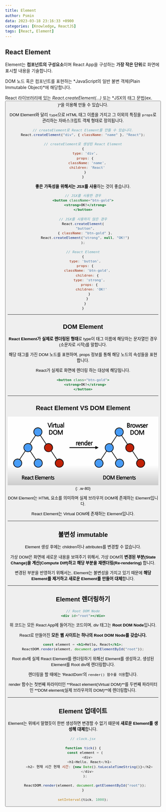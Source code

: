 ```yaml
---
title: Element
author: Psmin
data: 2023-03-18 23:16:33 +0900
categories: [Knowledge, ReactJS]
tags: [React, Element]
---
```


## React Element

Element는 **컴포넌트의 구성요소**이며 React App을 구성하는 **가장 작은 단위**로 화면에 표시할 내용을 기술합니다.

DOM 노드 혹은 컴포넌트를 표현하는 *JavaScript의 일반 불변 객체(Plain Immutable Object)*에 해당합니다.

React 라이브러리에 있는 _React.createElement(...)_ 또는 *JSX의 태그 문법(ex. <Button/>)*을 이용해 만들 수 있습니다.

DOM Element와 달리 `type`으로 HTML 태그 이름을 가지고 그 이외의 특징을 `props`로 관리하는 자바스크립트 객체 형태로 정의됩니다.

```js
// createElement로 React Element를 만들 수 있습니다.
React.createElement("div", { className: "name" }, "React");

// createElement로 생성된 React Element
{
  type: 'div',
  props: {
    className: 'name',
    children: 'React'
  }
}
```

**좋은 가독성을 위해서는 JSX를 사용**하는 것이 좋습니다.

```jsx
// JSX를 사용한 경우
<button className="btn-gold">
  <strong>OK!</strong>
</button>

// JSX를 사용하지 않은 경우
React.createElement(
  "button",
  { className: "btn-gold" },
  React.createElement("strong", null, "OK!")
);

// React Element
{
  type: 'button',
  props: {
    className: 'btn-gold',
    children: {
      type: 'strong',
      props: {
        children: 'OK!'
      }
    }
  }
}
```

---

## DOM Element

**React Element가 실제로 렌더링된 형태**로 type이 태그 이름에 해당하는 문자열인 경우(소문자로 시작)를 말합니다.

해당 태그를 가진 DOM 노드를 표현하며, props 정보를 통해 해당 노드의 속성들을 표현합니다.

React가 실제로 화면에 렌더링 하는 대상에 해당됩니다.

```jsx
<button class="btn-gold">
  <strong>OK!</strong>
</button>
```

---

## React Element VS DOM Element

![Elements](/assets/img/elements.png){: .w-80}

DOM Element는 HTML 요소를 의미하며 실제 브라우저 DOM에 존재하는 Element입니다.

React Element는 Virtual DOM에 존재하는 Element입니다.

---

## 불변성 immutable

Element 생성 후에는 children이나 attributes를 변경할 수 없습니다.

가상 DOM은 화면에 새로운 내용을 보여주기 위해서, 가상 DOM의 **변경된 부분(State Change)을 계산(Compute Diff)하고 해당 부분을 재렌더링(Re-rendering)** 합니다.

변경된 부분을 반영하기 위해서는, Element는 불변성을 가지고 있기 때문에 **해당 Element를 제거하고 새로운 Element를 만들어 대체**합니다.

---

## Element 렌더링하기

```jsx
// Root DOM Node
<div id="root"></div>
```

위 코드는 모든 React App에 들어가는 코드이며, div 태그는 **Root DOM Node**입니다.

React로 만들어진 **모든 웹 사이트는 하나의 Root DOM Node를 갖습니다.**

```jsx
const element = <h1>Hello, React</h1>;
ReactDOM.render(element, document.getElementById("root"));
```

Root div에 실제 React Element를 렌더링하기 위해선 Element를 생성하고, 생성된 Element를 Root div에 렌더링합니다.

렌더링을 할 때에는 'ReactDom'의 `render() 함수를 이용`합니다.

render 함수는 첫번째 파라미터인 **React element(Virtual DOM)**를 두번째 파라미터인 **DOM element(실제 브라우저의 DOM)**에 렌더링합니다.

---

## Element 업데이트

Element는 위에서 말했듯이 한번 생성하면 변경할 수 없기 떄문에 **새로운 Element를 생성해 대체**합니다.

```js
// clock.jsx

function tick() {
  const element = (
    <div>
      <h1>Hello, React</h1>
      <h2> 현재 시간 현재 시간: {new Date().toLocaleTimeString()}</h2>
    </div>
  );

  ReactDOM.render(element, document.getElementById("root"));
}

setInterval(tick, 1000);
```
